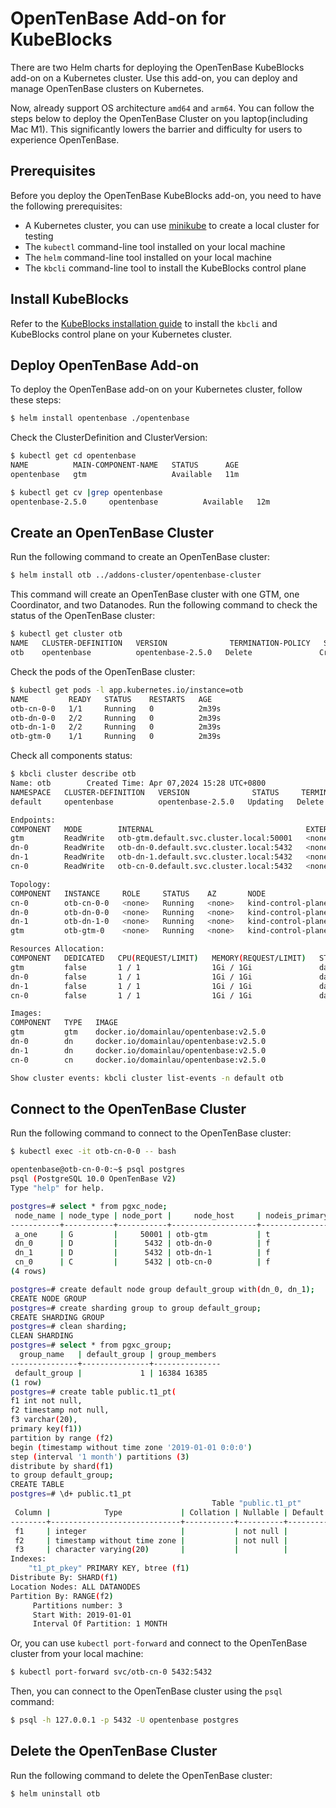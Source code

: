 # OpenTenBase Add-on for KubeBlocks

There are two Helm charts for deploying the OpenTenBase KubeBlocks add-on on a Kubernetes cluster. Use this add-on, you can deploy and manage OpenTenBase clusters on Kubernetes. 

Now, already support OS architecture `amd64` and `arm64`. You can follow the steps below to deploy the OpenTenBase Cluster on you laptop(including Mac M1). This significantly lowers the barrier and difficulty for users to experience OpenTenBase.

## Prerequisites

Before you deploy the OpenTenBase KubeBlocks add-on, you need to have the following prerequisites:
* A Kubernetes cluster, you can use [minikube](https://minikube.sigs.k8s.io/docs/) to create a local cluster for testing
* The `kubectl` command-line tool installed on your local machine
* The `helm` command-line tool installed on your local machine
* The `kbcli` command-line tool to install the KubeBlocks control plane

## Install KubeBlocks

Refer to the [KubeBlocks installation guide](https://kubeblocks.io/docs/release-0.8/user_docs/installation/install-with-kbcli/install-kbcli) to install the `kbcli` and  KubeBlocks control plane on your Kubernetes cluster.

## Deploy OpenTenBase Add-on

To deploy the OpenTenBase add-on on your Kubernetes cluster, follow these steps:

```bash
$ helm install opentenbase ./opentenbase
```

Check the ClusterDefinition and ClusterVersion:

```bash
$ kubectl get cd opentenbase
NAME          MAIN-COMPONENT-NAME   STATUS      AGE
opentenbase   gtm                   Available   11m

$ kubectl get cv |grep opentenbase
opentenbase-2.5.0     opentenbase          Available   12m
```

## Create an OpenTenBase Cluster
Run the following command to create an OpenTenBase cluster:

```bash
$ helm install otb ../addons-cluster/opentenbase-cluster
```

This command will create an OpenTenBase cluster with one GTM, one Coordinator, and two Datanodes. Run the following command to check the status of the OpenTenBase cluster:

```bash
$ kubectl get cluster otb
NAME   CLUSTER-DEFINITION   VERSION              TERMINATION-POLICY   STATUS     AGE
otb    opentenbase          opentenbase-2.5.0   Delete               Creating   12s
```

Check the pods of the OpenTenBase cluster:

```bash
$ kubectl get pods -l app.kubernetes.io/instance=otb
NAME         READY   STATUS    RESTARTS   AGE
otb-cn-0-0   1/1     Running   0          2m39s
otb-dn-0-0   2/2     Running   0          2m39s
otb-dn-1-0   2/2     Running   0          2m39s
otb-gtm-0    1/1     Running   0          2m39s
```

Check all components status:

```bash
$ kbcli cluster describe otb
Name: otb        Created Time: Apr 07,2024 15:28 UTC+0800
NAMESPACE   CLUSTER-DEFINITION   VERSION              STATUS     TERMINATION-POLICY   
default     opentenbase          opentenbase-2.5.0   Updating   Delete               

Endpoints:
COMPONENT   MODE        INTERNAL                                  EXTERNAL   
gtm         ReadWrite   otb-gtm.default.svc.cluster.local:50001   <none>     
dn-0        ReadWrite   otb-dn-0.default.svc.cluster.local:5432   <none>     
dn-1        ReadWrite   otb-dn-1.default.svc.cluster.local:5432   <none>     
cn-0        ReadWrite   otb-cn-0.default.svc.cluster.local:5432   <none>     

Topology:
COMPONENT   INSTANCE     ROLE     STATUS    AZ       NODE                            CREATED-TIME                 
cn-0        otb-cn-0-0   <none>   Running   <none>   kind-control-plane/172.18.0.2   Apr 07,2024 15:28 UTC+0800   
dn-0        otb-dn-0-0   <none>   Running   <none>   kind-control-plane/172.18.0.2   Apr 07,2024 15:28 UTC+0800   
dn-1        otb-dn-1-0   <none>   Running   <none>   kind-control-plane/172.18.0.2   Apr 07,2024 15:28 UTC+0800   
gtm         otb-gtm-0    <none>   Running   <none>   kind-control-plane/172.18.0.2   Apr 07,2024 15:28 UTC+0800   

Resources Allocation:
COMPONENT   DEDICATED   CPU(REQUEST/LIMIT)   MEMORY(REQUEST/LIMIT)   STORAGE-SIZE   STORAGE-CLASS   
gtm         false       1 / 1                1Gi / 1Gi               data:20Gi      standard        
dn-0        false       1 / 1                1Gi / 1Gi               data:20Gi      standard        
dn-1        false       1 / 1                1Gi / 1Gi               data:20Gi      standard        
cn-0        false       1 / 1                1Gi / 1Gi               data:20Gi      standard        

Images:
COMPONENT   TYPE   IMAGE                                    
gtm         gtm    docker.io/domainlau/opentenbase:v2.5.0   
dn-0        dn     docker.io/domainlau/opentenbase:v2.5.0   
dn-1        dn     docker.io/domainlau/opentenbase:v2.5.0   
cn-0        cn     docker.io/domainlau/opentenbase:v2.5.0   

Show cluster events: kbcli cluster list-events -n default otb
```

## Connect to the OpenTenBase Cluster
Run the following command to connect to the OpenTenBase cluster:

```bash
$ kubectl exec -it otb-cn-0-0 -- bash

opentenbase@otb-cn-0-0:~$ psql postgres
psql (PostgreSQL 10.0 OpenTenBase V2)
Type "help" for help.

postgres=# select * from pgxc_node;
 node_name | node_type | node_port |     node_host     | nodeis_primary | nodeis_preferred |   node_id   |  node_cluster_name  
-----------+-----------+-----------+-------------------+----------------+------------------+-------------+---------------------
 a_one     | G         |     50001 | otb-gtm           | t              | f                | -1343982441 | opentenbase_cluster
 dn_0      | D         |      5432 | otb-dn-0          | f              | f                |  1485981022 | opentenbase_cluster
 dn_1      | D         |      5432 | otb-dn-1          | f              | f                | -1300059100 | opentenbase_cluster
 cn_0      | C         |      5432 | otb-cn-0          | f              | f                | -1541982360 | opentenbase_cluster
(4 rows)

postgres=# create default node group default_group with(dn_0, dn_1);
CREATE NODE GROUP
postgres=# create sharding group to group default_group;
CREATE SHARDING GROUP
postgres=# clean sharding;
CLEAN SHARDING
postgres=# select * from pgxc_group;
  group_name   | default_group | group_members 
---------------+---------------+---------------
 default_group |             1 | 16384 16385
(1 row)
postgres=# create table public.t1_pt(
f1 int not null,
f2 timestamp not null,
f3 varchar(20),
primary key(f1)) 
partition by range (f2) 
begin (timestamp without time zone '2019-01-01 0:0:0') 
step (interval '1 month') partitions (3) 
distribute by shard(f1) 
to group default_group;
CREATE TABLE
postgres=# \d+ public.t1_pt
                                             Table "public.t1_pt"
 Column |            Type             | Collation | Nullable | Default | Storage  | Stats target | Description 
--------+-----------------------------+-----------+----------+---------+----------+--------------+-------------
 f1     | integer                     |           | not null |         | plain    |              | 
 f2     | timestamp without time zone |           | not null |         | plain    |              | 
 f3     | character varying(20)       |           |          |         | extended |              | 
Indexes:
    "t1_pt_pkey" PRIMARY KEY, btree (f1)
Distribute By: SHARD(f1)
Location Nodes: ALL DATANODES
Partition By: RANGE(f2)
     Partitions number: 3
     Start With: 2019-01-01
     Interval Of Partition: 1 MONTH
```

Or, you can use `kubectl port-forward` and connect to the OpenTenBase cluster from your local machine:

```bash
$ kubectl port-forward svc/otb-cn-0 5432:5432
```

Then, you can connect to the OpenTenBase cluster using the `psql` command:

```bash
$ psql -h 127.0.0.1 -p 5432 -U opentenbase postgres
```

## Delete the OpenTenBase Cluster
Run the following command to delete the OpenTenBase cluster:

```bash
$ helm uninstall otb
```
